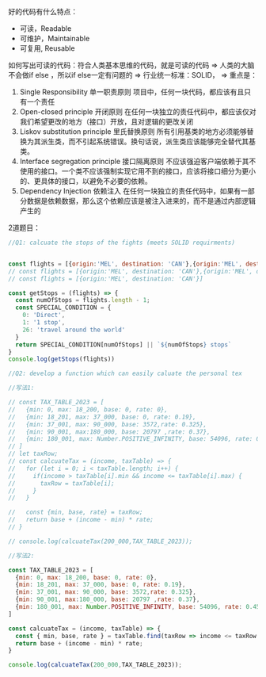 好的代码有什么特点：
- 可读，Readable
- 可维护，Maintainable
- 可复用, Reusable

如何写出可读的代码：符合人类基本思维的代码，就是可读的代码
=> 人类的大脑不会做if else ，所以if else一定有问题的
=> 行业统一标准：SOLID，
=> 重点是：
1. Single Responsibility		单一职责原则
项目中，任何一块代码，都应该有且只有一个责任
2.  Open-closed principle			开闭原则
在任何一块独立的责任代码中，都应该仅对我们希望更改的地方（接口）开放，且对逻辑的更改关闭
3. Liskov substitution principle    里氏替换原则
所有引用基类的地方必须能够替换为其派生类，而不引起系统错误。换句话说，派生类应该能够完全替代其基类。
4. Interface segregation principle    接口隔离原则
不应该强迫客户端依赖于其不使用的接口。一个类不应该强制实现它用不到的接口，应该将接口细分为更小的、更具体的接口，以避免不必要的依赖。
5. Dependency Injection 	依赖注入
在任何一块独立的责任代码中，如果有一部分数据是依赖数据，那么这个依赖应该是被注入进来的，而不是通过内部逻辑产生的

2道题目：
```Javascript
//Q1: calcuate the stops of the fights (meets SOLID requirments)


const flights = [{origin:'MEL', destination: 'CAN'},{origin:'MEL', destination: 'CAN'},{origin:'MEL', destination: 'CAN'}]
// const flights = [{origin:'MEL', destination: 'CAN'},{origin:'MEL', destination: 'CAN'}]
// const flights = [{origin:'MEL', destination: 'CAN'}]

const getStops = (flights) => {
  const numOfStops = flights.length - 1;
  const SPECIAL_CONDITION = {
    0: 'Direct',
    1: '1 stop',
    26: 'travel around the world'
  }
  return SPECIAL_CONDITION[numOfStops] || `${numOfStops} stops`
}
console.log(getStops(flights))
```

```Javascript
//Q2: develop a function which can easily caluate the personal tex 

//写法1:

// const TAX_TABLE_2023 = [
//   {min: 0, max: 18_200, base: 0, rate: 0},
//   {min: 18_201, max: 37_000, base: 0, rate: 0.19},
//   {min: 37_001, max: 90_000, base: 3572,rate: 0.325},
//   {min: 90_001, max:180_000, base: 20797 ,rate: 0.37},
//   {min: 180_001, max: Number.POSITIVE_INFINITY, base: 54096, rate: 0.45}
// ]
// let taxRow;
// const calcuateTax = (income, taxTable) => {
//   for (let i = 0; i < taxTable.length; i++) {
//     if(income > taxTable[i].min && income <= taxTable[i].max) {
//       taxRow = taxTable[i];
//     }
//   }

//   const {min, base, rate} = taxRow;
//   return base + (income - min) * rate;
// }

// console.log(calcuateTax(200_000,TAX_TABLE_2023));

//写法2:

const TAX_TABLE_2023 = [
  {min: 0, max: 18_200, base: 0, rate: 0},
  {min: 18_201, max: 37_000, base: 0, rate: 0.19},
  {min: 37_001, max: 90_000, base: 3572,rate: 0.325},
  {min: 90_001, max:180_000, base: 20797 ,rate: 0.37},
  {min: 180_001, max: Number.POSITIVE_INFINITY, base: 54096, rate: 0.45}
]

const calcuateTax = (income, taxTable) => {
  const { min, base, rate } = taxTable.find(taxRow => income <= taxRow.max && income > taxRow.min)
  return base + (income - min) * rate;
}

console.log(calcuateTax(200_000,TAX_TABLE_2023));
```
